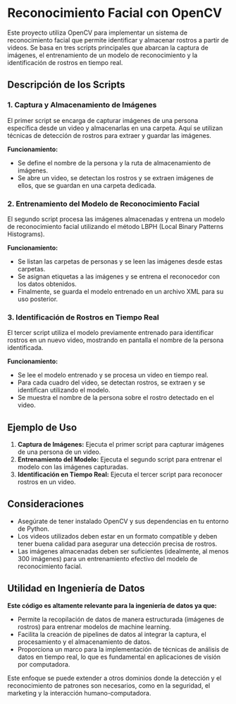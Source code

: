 # Reconocimiento Facial con OpenCV

Este proyecto utiliza OpenCV para implementar un sistema de reconocimiento facial que permite identificar y almacenar rostros a partir de videos. Se basa en tres scripts principales que abarcan la captura de imágenes, el entrenamiento de un modelo de reconocimiento y la identificación de rostros en tiempo real.

## Descripción de los Scripts

### 1. Captura y Almacenamiento de Imágenes

El primer script se encarga de capturar imágenes de una persona específica desde un video y almacenarlas en una carpeta. Aquí se utilizan técnicas de detección de rostros para extraer y guardar las imágenes.

**Funcionamiento:**
- Se define el nombre de la persona y la ruta de almacenamiento de imágenes.
- Se abre un video, se detectan los rostros y se extraen imágenes de ellos, que se guardan en una carpeta dedicada.

### 2. Entrenamiento del Modelo de Reconocimiento Facial

El segundo script procesa las imágenes almacenadas y entrena un modelo de reconocimiento facial utilizando el método LBPH (Local Binary Patterns Histograms).

**Funcionamiento:**
- Se listan las carpetas de personas y se leen las imágenes desde estas carpetas.
- Se asignan etiquetas a las imágenes y se entrena el reconocedor con los datos obtenidos.
- Finalmente, se guarda el modelo entrenado en un archivo XML para su uso posterior.

### 3. Identificación de Rostros en Tiempo Real

El tercer script utiliza el modelo previamente entrenado para identificar rostros en un nuevo video, mostrando en pantalla el nombre de la persona identificada.

**Funcionamiento:**
- Se lee el modelo entrenado y se procesa un video en tiempo real.
- Para cada cuadro del video, se detectan rostros, se extraen y se identifican utilizando el modelo.
- Se muestra el nombre de la persona sobre el rostro detectado en el video.

## Ejemplo de Uso

1. **Captura de Imágenes:** Ejecuta el primer script para capturar imágenes de una persona de un video.
2. **Entrenamiento del Modelo:** Ejecuta el segundo script para entrenar el modelo con las imágenes capturadas.
3. **Identificación en Tiempo Real:** Ejecuta el tercer script para reconocer rostros en un video.

## Consideraciones

- Asegúrate de tener instalado OpenCV y sus dependencias en tu entorno de Python.
- Los videos utilizados deben estar en un formato compatible y deben tener buena calidad para asegurar una detección precisa de rostros.
- Las imágenes almacenadas deben ser suficientes (idealmente, al menos 300 imágenes) para un entrenamiento efectivo del modelo de reconocimiento facial.

## **Utilidad en Ingeniería de Datos**

**Este código es altamente relevante para la ingeniería de datos ya que:**

- Permite la recopilación de datos de manera estructurada (imágenes de rostros) para entrenar modelos de machine learning.
- Facilita la creación de pipelines de datos al integrar la captura, el procesamiento y el almacenamiento de datos.
- Proporciona un marco para la implementación de técnicas de análisis de datos en tiempo real, lo que es fundamental en aplicaciones de visión por computadora.

Este enfoque se puede extender a otros dominios donde la detección y el reconocimiento de patrones son necesarios, como en la seguridad, el marketing y la interacción humano-computadora.

